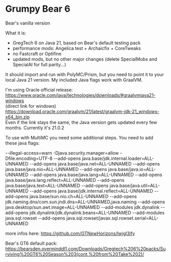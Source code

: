 # Grumpy Bear 6
Bear's vanilla version

What it is: 
+ GregTech 6 on Java 21, based on Bear's default testing pack
+ performance mods: Angelica test + Archaicfix + CoreTweaks
+ no Fastcraft or Optifine
+ updated mods, but no other major changes (delete SpecialMobs and SpecialAI for full parity...)

It should import and run with PolyMC/Prism, but you need to point it to your local Java 21 version. My included Java flags work with GraalVM. 

I'm using Oracle official release:  
https://www.oracle.com/java/technologies/downloads/#graalvmjava21-windows  
(direct link for windows) https://download.oracle.com/graalvm/21/latest/graalvm-jdk-21_windows-x64_bin.zip  
Even if the link stays the same, the Java version gets updated every few months. Currently it's 21.0.2  
 
To use with MultiMC you need some additional steps. You need to add these java flags:  

--illegal-access=warn -Djava.security.manager=allow -Dfile.encoding=UTF-8 --add-opens java.base/jdk.internal.loader=ALL-UNNAMED --add-opens java.base/java.net=ALL-UNNAMED --add-opens java.base/java.nio=ALL-UNNAMED --add-opens java.base/java.io=ALL-UNNAMED --add-opens java.base/java.lang=ALL-UNNAMED --add-opens java.base/java.lang.reflect=ALL-UNNAMED --add-opens java.base/java.text=ALL-UNNAMED --add-opens java.base/java.util=ALL-UNNAMED --add-opens java.base/jdk.internal.reflect=ALL-UNNAMED --add-opens java.base/sun.nio.ch=ALL-UNNAMED --add-opens jdk.naming.dns/com.sun.jndi.dns=ALL-UNNAMED,java.naming --add-opens java.desktop/sun.awt.image=ALL-UNNAMED --add-modules jdk.dynalink --add-opens jdk.dynalink/jdk.dynalink.beans=ALL-UNNAMED --add-modules java.sql.rowset --add-opens java.sql.rowset/javax.sql.rowset.serial=ALL-UNNAMED

more infos here: https://github.com/GTNewHorizons/lwjgl3ify

Bear's GT6 default pack:  
https://bearsden.overminddl1.com/Downloads/Gregtech%206%20packs/Surviving%20GT6%20Season%203(cont.%20from%20Take%202)/
